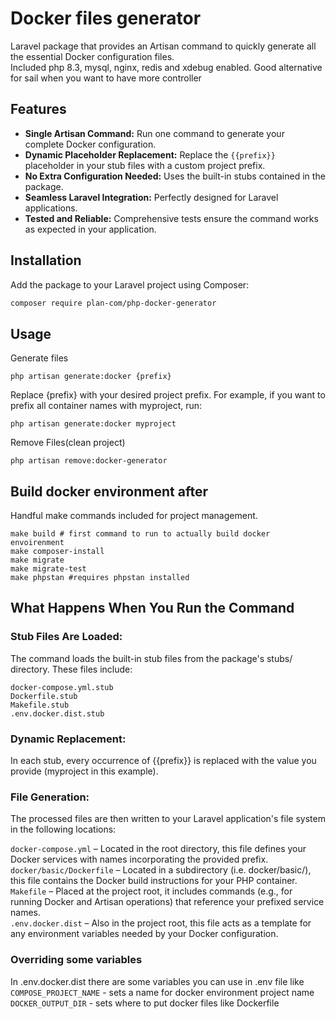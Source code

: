 # Docker files generator
Laravel package that provides an Artisan command to quickly generate all the essential Docker configuration files.  
Included php 8.3, mysql, nginx, redis and xdebug enabled. Good alternative for sail when you want to have more controller  

## Features

- **Single Artisan Command:** Run one command to generate your complete Docker configuration.
- **Dynamic Placeholder Replacement:** Replace the `{{prefix}}` placeholder in your stub files with a custom project prefix.
- **No Extra Configuration Needed:** Uses the built-in stubs contained in the package.
- **Seamless Laravel Integration:** Perfectly designed for Laravel applications.
- **Tested and Reliable:** Comprehensive tests ensure the command works as expected in your application.

## Installation

Add the package to your Laravel project using Composer:

```bash
composer require plan-com/php-docker-generator
```

## Usage

Generate files  
```
php artisan generate:docker {prefix}
```
Replace {prefix} with your desired project prefix. For example, if you want to prefix all container names with myproject, run:
```
php artisan generate:docker myproject
```
Remove Files(clean project)
```
php artisan remove:docker-generator
```

## Build docker environment after
Handful make commands included for project management.
```
make build # first command to run to actually build docker envoirenment 
make composer-install
make migrate
make migrate-test
make phpstan #requires phpstan installed
```

## What Happens When You Run the Command

### Stub Files Are Loaded:
The command loads the built-in stub files from the package's stubs/ directory. These files include:

```
docker-compose.yml.stub
Dockerfile.stub
Makefile.stub
.env.docker.dist.stub
```

### Dynamic Replacement:
In each stub, every occurrence of {{prefix}} is replaced with the value you provide (myproject in this example).

### File Generation:
The processed files are then written to your Laravel application's file system in the following locations:

`docker-compose.yml` – Located in the root directory, this file defines your Docker services with names incorporating the provided prefix.  
`docker/basic/Dockerfile` – Located in a subdirectory (i.e. docker/basic/), this file contains the Docker build instructions for your PHP container.  
`Makefile` – Placed at the project root, it includes commands (e.g., for running Docker and Artisan operations) that reference your prefixed service names.  
`.env.docker.dist` – Also in the project root, this file acts as a template for any environment variables needed by your Docker configuration.  

### Overriding some variables

In .env.docker.dist there are some variables you can use in .env file like  
`COMPOSE_PROJECT_NAME` - sets a name for docker environment project name   
`DOCKER_OUTPUT_DIR` - sets where to put docker files like Dockerfile  